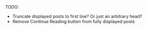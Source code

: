 TODO:

* Truncate displayed posts to first line? Or just an arbitrary head?
* Remove Continue Reading button from fully displayed posts
